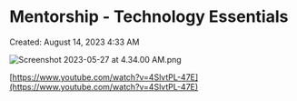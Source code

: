 # Mentorship - Technology Essentials

Created: August 14, 2023 4:33 AM

![Screenshot 2023-05-27 at 4.34.00 AM.png](Screenshot_2023-05-27_at_4.34.00_AM.png)

[https://www.youtube.com/watch?v=4SlvtPL-47E](https://www.youtube.com/watch?v=4SlvtPL-47E)